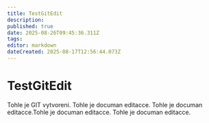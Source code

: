 ```yaml
---
title: TestGitEdit
description: 
published: true
date: 2025-08-26T09:45:36.311Z
tags: 
editor: markdown
dateCreated: 2025-08-17T12:56:44.073Z
---
```


# TestGitEdit
Tohle je GIT vytvoreni.
Tohle je documan editacce.
Tohle je documan editacce.Tohle je documan editacce.
Tohle je documan editacce.

